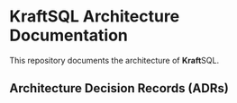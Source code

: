 # KraftSQL Architecture Documentation

This repository documents the architecture of **Kraft**SQL.

## Architecture Decision Records (ADRs)
